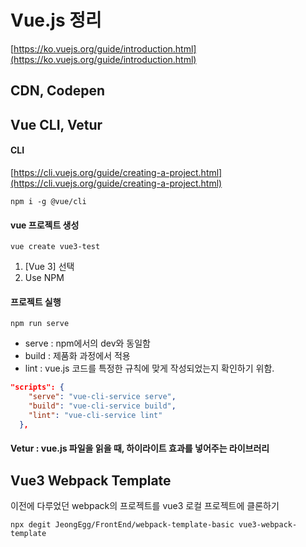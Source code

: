 # Vue.js 정리

[https://ko.vuejs.org/guide/introduction.html](https://ko.vuejs.org/guide/introduction.html)


## CDN, Codepen


## Vue CLI, Vetur

#### CLI
[https://cli.vuejs.org/guide/creating-a-project.html](https://cli.vuejs.org/guide/creating-a-project.html)

```terminal
npm i -g @vue/cli
```

#### vue 프로젝트 생성

```terminal
vue create vue3-test
```
1. [Vue 3] 선택
1. Use NPM

#### 프로젝트 실행
```terminal
npm run serve
```

- serve : npm에서의 dev와 동일함
- build : 제품화 과정에서 적용
- lint : vue.js 코드를 특정한 규칙에 맞게 작성되었는지 확인하기 위함.
```json
"scripts": {
    "serve": "vue-cli-service serve",
    "build": "vue-cli-service build",
    "lint": "vue-cli-service lint"
  },
```

#### Vetur : vue.js 파일을 읽을 때, 하이라이트 효과를 넣어주는 라이브러리


## Vue3 Webpack Template

이전에 다루었던 webpack의 프로젝트를 vue3 로컬 프로젝트에 클론하기
```terminal
npx degit JeongEgg/FrontEnd/webpack-template-basic vue3-webpack-template